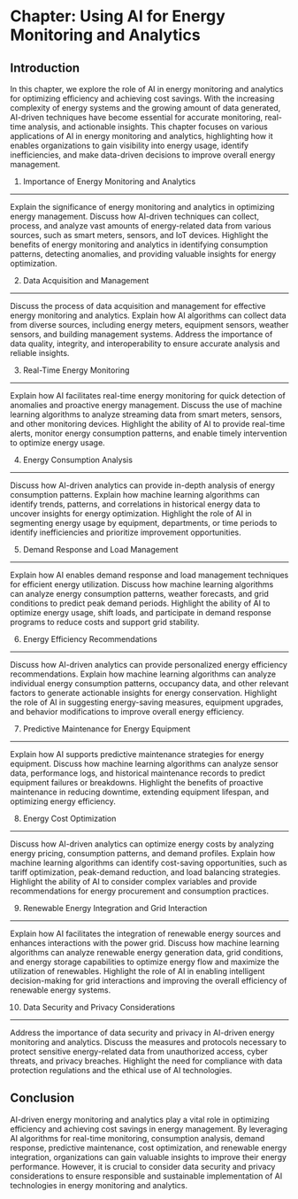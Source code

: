 Chapter: Using AI for Energy Monitoring and Analytics
=====================================================

Introduction
------------

In this chapter, we explore the role of AI in energy monitoring and analytics for optimizing efficiency and achieving cost savings. With the increasing complexity of energy systems and the growing amount of data generated, AI-driven techniques have become essential for accurate monitoring, real-time analysis, and actionable insights. This chapter focuses on various applications of AI in energy monitoring and analytics, highlighting how it enables organizations to gain visibility into energy usage, identify inefficiencies, and make data-driven decisions to improve overall energy management.

1. Importance of Energy Monitoring and Analytics
------------------------------------------------

Explain the significance of energy monitoring and analytics in optimizing energy management. Discuss how AI-driven techniques can collect, process, and analyze vast amounts of energy-related data from various sources, such as smart meters, sensors, and IoT devices. Highlight the benefits of energy monitoring and analytics in identifying consumption patterns, detecting anomalies, and providing valuable insights for energy optimization.

2. Data Acquisition and Management
----------------------------------

Discuss the process of data acquisition and management for effective energy monitoring and analytics. Explain how AI algorithms can collect data from diverse sources, including energy meters, equipment sensors, weather sensors, and building management systems. Address the importance of data quality, integrity, and interoperability to ensure accurate analysis and reliable insights.

3. Real-Time Energy Monitoring
------------------------------

Explain how AI facilitates real-time energy monitoring for quick detection of anomalies and proactive energy management. Discuss the use of machine learning algorithms to analyze streaming data from smart meters, sensors, and other monitoring devices. Highlight the ability of AI to provide real-time alerts, monitor energy consumption patterns, and enable timely intervention to optimize energy usage.

4. Energy Consumption Analysis
------------------------------

Discuss how AI-driven analytics can provide in-depth analysis of energy consumption patterns. Explain how machine learning algorithms can identify trends, patterns, and correlations in historical energy data to uncover insights for energy optimization. Highlight the role of AI in segmenting energy usage by equipment, departments, or time periods to identify inefficiencies and prioritize improvement opportunities.

5. Demand Response and Load Management
--------------------------------------

Explain how AI enables demand response and load management techniques for efficient energy utilization. Discuss how machine learning algorithms can analyze energy consumption patterns, weather forecasts, and grid conditions to predict peak demand periods. Highlight the ability of AI to optimize energy usage, shift loads, and participate in demand response programs to reduce costs and support grid stability.

6. Energy Efficiency Recommendations
------------------------------------

Discuss how AI-driven analytics can provide personalized energy efficiency recommendations. Explain how machine learning algorithms can analyze individual energy consumption patterns, occupancy data, and other relevant factors to generate actionable insights for energy conservation. Highlight the role of AI in suggesting energy-saving measures, equipment upgrades, and behavior modifications to improve overall energy efficiency.

7. Predictive Maintenance for Energy Equipment
----------------------------------------------

Explain how AI supports predictive maintenance strategies for energy equipment. Discuss how machine learning algorithms can analyze sensor data, performance logs, and historical maintenance records to predict equipment failures or breakdowns. Highlight the benefits of proactive maintenance in reducing downtime, extending equipment lifespan, and optimizing energy efficiency.

8. Energy Cost Optimization
---------------------------

Discuss how AI-driven analytics can optimize energy costs by analyzing energy pricing, consumption patterns, and demand profiles. Explain how machine learning algorithms can identify cost-saving opportunities, such as tariff optimization, peak-demand reduction, and load balancing strategies. Highlight the ability of AI to consider complex variables and provide recommendations for energy procurement and consumption practices.

9. Renewable Energy Integration and Grid Interaction
----------------------------------------------------

Explain how AI facilitates the integration of renewable energy sources and enhances interactions with the power grid. Discuss how machine learning algorithms can analyze renewable energy generation data, grid conditions, and energy storage capabilities to optimize energy flow and maximize the utilization of renewables. Highlight the role of AI in enabling intelligent decision-making for grid interactions and improving the overall efficiency of renewable energy systems.

10. Data Security and Privacy Considerations
--------------------------------------------

Address the importance of data security and privacy in AI-driven energy monitoring and analytics. Discuss the measures and protocols necessary to protect sensitive energy-related data from unauthorized access, cyber threats, and privacy breaches. Highlight the need for compliance with data protection regulations and the ethical use of AI technologies.

Conclusion
----------

AI-driven energy monitoring and analytics play a vital role in optimizing efficiency and achieving cost savings in energy management. By leveraging AI algorithms for real-time monitoring, consumption analysis, demand response, predictive maintenance, cost optimization, and renewable energy integration, organizations can gain valuable insights to improve their energy performance. However, it is crucial to consider data security and privacy considerations to ensure responsible and sustainable implementation of AI technologies in energy monitoring and analytics.
